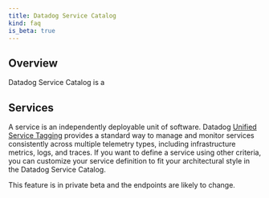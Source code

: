 ```yaml
---
title: Datadog Service Catalog
kind: faq
is_beta: true
---
```


## Overview

Datadog Service Catalog is a 


## Services

A service is an independently deployable unit of software. Datadog [Unified Service Tagging][1] provides a standard way to manage and monitor services consistently across multiple telemetry types, including infrastructure metrics, logs, and traces. If you want to define a service using other criteria, you can customize your service definition to fit your architectural style in the Datadog Service Catalog.


<div class="alert alert-warning">This feature is in private beta and the endpoints are likely to change.</div>



[1]: https://www.datadoghq.com/blog/unified-service-tagging/
